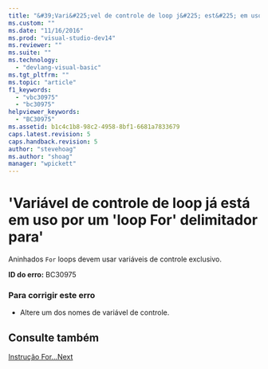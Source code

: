 ```yaml
---
title: "&#39;Vari&#225;vel de controle de loop j&#225; est&#225; em uso por um &#39;loop For&#39; delimitador para&#39; | Microsoft Docs"
ms.custom: ""
ms.date: "11/16/2016"
ms.prod: "visual-studio-dev14"
ms.reviewer: ""
ms.suite: ""
ms.technology: 
  - "devlang-visual-basic"
ms.tgt_pltfrm: ""
ms.topic: "article"
f1_keywords: 
  - "vbc30975"
  - "bc30975"
helpviewer_keywords: 
  - "BC30975"
ms.assetid: b1c4c1b8-98c2-4958-8bf1-6681a7833679
caps.latest.revision: 5
caps.handback.revision: 5
author: "stevehoag"
ms.author: "shoag"
manager: "wpickett"
---
```

# &#39;Vari&#225;vel de controle de loop j&#225; est&#225; em uso por um &#39;loop For&#39; delimitador para&#39;
Aninhados `For` loops devem usar variáveis de controle exclusivo.  
  
 **ID do erro:** BC30975  
  
### Para corrigir este erro  
  
-   Altere um dos nomes de variável de controle.  
  
## Consulte também  
 [Instrução For...Next](../../visual-basic/language-reference/statements/for-next-statement.md)